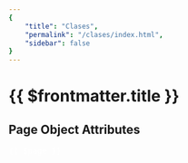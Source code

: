 ```yaml
---
{
    "title": "Clases",
    "permalink": "/clases/index.html",
    "sidebar": false
}
---
```


# {{ $frontmatter.title }}



<clases></clases>

## Page Object Attributes

<pre style="color:white">
{{ $page }}
</pre>
